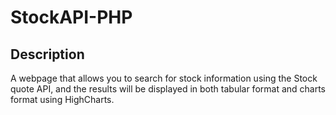 # StockAPI-PHP

## Description
A webpage that allows you to search for stock information using the Stock quote API, and the results will be displayed in both tabular format and charts format using HighCharts.
